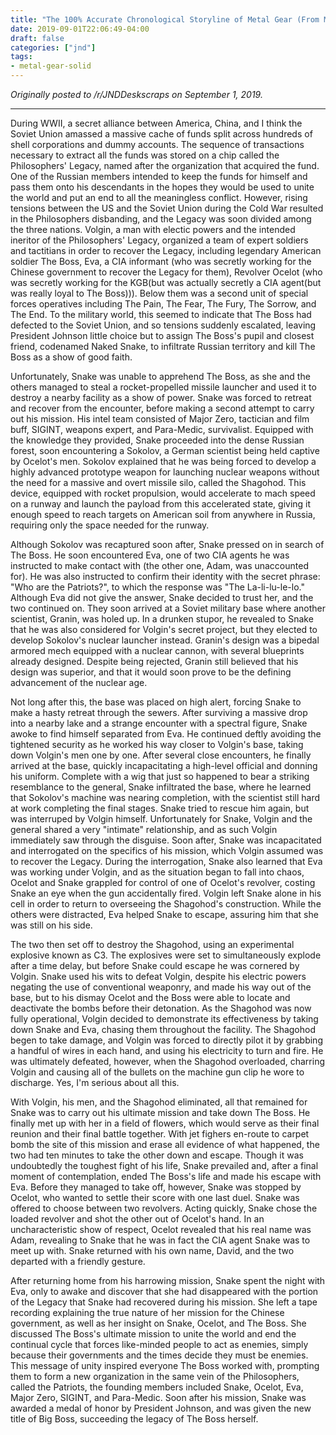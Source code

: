 ```yaml
---
title: "The 100% Accurate Chronological Storyline of Metal Gear (From Memory) [PART 1]"
date: 2019-09-01T22:06:49-04:00
draft: false
categories: ["jnd"]
tags:
- metal-gear-solid
---
```


*Originally posted to /r/JNDDeskscraps on September 1, 2019.*

-----

During WWII, a secret alliance between America, China, and I think the Soviet Union amassed a massive cache of funds split across hundreds of shell corporations and dummy accounts. The sequence of transactions necessary to extract all the funds was stored on a chip called the Philosophers' Legacy, named after the organization that acquired the fund. One of the Russian members intended to keep the funds for himself and pass them onto his descendants in the hopes they would be used to unite the world and put an end to all the meaningless conflict. However, rising tensions between the US and the Soviet Union during the Cold War resulted in the Philosophers disbanding, and the Legacy was soon divided among the three nations. Volgin, a man with electic powers and the intended ineritor of the Philosophers' Legacy, organized a team of expert soldiers and tactitians in order to recover the Legacy, including legendary American soldier The Boss, Eva, a CIA informant (who was secretly working for the Chinese government to recover the Legacy for them), Revolver Ocelot (who was secretly working for the KGB(but was actually secretly a CIA agent(but was really loyal to The Boss))). Below them was a second unit of special forces operatives including The Pain, The Fear, The Fury, The Sorrow, and The End. To the military world, this seemed to indicate that The Boss had defected to the Soviet Union, and so tensions suddenly escalated, leaving President Johnson little choice but to assign The Boss's pupil and closest friend, codenamed Naked Snake, to infiltrate Russian territory and kill The Boss as a show of good faith.

Unfortunately, Snake was unable to apprehend The Boss, as she and the others managed to steal a rocket-propelled missile launcher and used it to destroy a nearby facility as a show of power. Snake was forced to retreat and recover from the encounter, before making a second attempt to carry out his mission. His intel team consisted of Major Zero, tactician and film buff, SIGINT, weapons expert, and Para-Medic, survivalist. Equipped with the knowledge they provided, Snake proceeded into the dense Russian forest, soon encountering a Sokolov, a German scientist being held captive by Ocelot's men. Sokolov explained that he was being forced to develop a highly advanced prototype weapon for launching nuclear weapons without the need for a massive and overt missile silo, called the Shagohod. This device, equipped with rocket propulsion, would accelerate to mach speed on a runway and launch the payload from this accelerated state, giving it enough speed to reach targets on American soil from anywhere in Russia, requiring only the space needed for the runway.

Although Sokolov was recaptured soon after, Snake pressed on in search of The Boss. He soon encountered Eva, one of two CIA agents he was instructed to make contact with (the other one, Adam, was unaccounted for). He was also instructed to confirm their identity with the secret phrase: "Who are the Patriots?", to which the response was "The La-li-lu-le-lo." Although Eva did not give the answer, Snake decided to trust her, and the two continued on. They soon arrived at a Soviet military base where another scientist, Granin, was holed up. In a drunken stupor, he revealed to Snake that he was also considered for Volgin's secret project, but they elected to develop Sokolov's nuclear launcher instead. Granin's design was a bipedal armored mech equipped with a nuclear cannon, with several blueprints already designed. Despite being rejected, Granin still believed that his design was superior, and that it would soon prove to be the defining advancement of the nuclear age.

Not long after this, the base was placed on high alert, forcing Snake to make a hasty retreat through the sewers. After surviving a massive drop into a nearby lake and a strange encounter with a spectral figure, Snake awoke to find himself separated from Eva. He continued deftly avoiding the tightened security as he worked his way closer to Volgin's base, taking down Volgin's men one by one. After several close encounters, he finally arrived at the base, quickly incapacitating a high-level official and donning his uniform. Complete with a wig that just so happened to bear a striking resemblance to the general, Snake infiltrated the base, where he learned that Sokolov's machine was nearing completion, with the scientist still hard at work completing the final stages. Snake tried to rescue him again, but was interruped by Volgin himself. Unfortunately for Snake, Volgin and the general shared a very "intimate" relationship, and as such Volgin immediately saw through the disguise. Soon after, Snake was incapacitated and interrogated on the specifics of his mission, which Volgin assumed was to recover the Legacy. During the interrogation, Snake also learned that Eva was working under Volgin, and as the situation began to fall into chaos, Ocelot and Snake grappled for control of one of Ocelot's revolver, costing Snake an eye when the gun accidentally fired. Volgin left Snake alone in his cell in order to return to overseeing the Shagohod's construction. While the others were distracted, Eva helped Snake to escape, assuring him that she was still on his side.

The two then set off to destroy the Shagohod, using an experimental explosive known as C3. The explosives were set to simultaneously explode after a time delay, but before Snake could escape he was cornered by Volgin. Snake used his wits to defeat Volgin, despite his electric powers negating the use of conventional weaponry, and made his way out of the base, but to his dismay Ocelot and the Boss were able to locate and deactivate the bombs before their detonation. As the Shagohod was now fully operational, Volgin decided to demonstrate its effectiveness by taking down Snake and Eva, chasing them throughout the facility. The Shagohod begen to take damage, and Volgin was forced to directly pilot it by grabbing a handful of wires in each hand, and using his electricity to turn and fire. He was ultimately defeated, however, when the Shagohod overloaded, charring Volgin and causing all of the bullets on the machine gun clip he wore to discharge. Yes, I'm serious about all this.

With Volgin, his men, and the Shagohod eliminated, all that remained for Snake was to carry out his ultimate mission and take down The Boss. He finally met up with her in a field of flowers, which would serve as their final reunion and their final battle together. With jet fighers en-route to carpet bomb the site of this mission and erase all evidence of what happened, the two had ten minutes to take the other down and escape. Though it was undoubtedly the toughest fight of his life, Snake prevailed and, after a final moment of contemplation, ended The Boss's life and made his escape with Eva. Before they managed to take off, however, Snake was stopped by Ocelot, who wanted to settle their score with one last duel. Snake was offered to choose between two revolvers. Acting quickly, Snake chose the loaded revolver and shot the other out of Ocelot's hand. In an uncharacteristic show of respect, Ocelot revealed that his real name was Adam, revealing to Snake that he was in fact the CIA agent Snake was to meet up with. Snake returned with his own name, David, and the two departed with a friendly gesture.

After returning home from his harrowing mission, Snake spent the night with Eva, only to awake and discover that she had disappeared with the portion of the Legacy that Snake had recovered during his mission. She left a tape recording explaining the true nature of her mission for the Chinese government, as well as her insight on Snake, Ocelot, and The Boss. She discussed The Boss's ultimate mission to unite the world and end the continual cycle that forces like-minded people to act as enemies, simply because their governments and the times decide they must be enemies. This message of unity inspired everyone The Boss worked with, prompting them to form a new organization in the same vein of the Philosophers, called the Patriots, the founding members included Snake, Ocelot, Eva, Major Zero, SIGINT, and Para-Medic. Soon after his mission, Snake was awarded a medal of honor by President Johnson, and was given the new title of Big Boss, succeeding the legacy of The Boss herself.